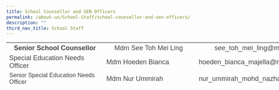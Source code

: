 ```yaml
---
title: School Counsellor and SEN Officers
permalink: /about-us/School-Staff/school-counsellor-and-sen-officers/
description: ""
third_nav_title: School Staff
---
```

<table class="iveo_table ives_tab_simple ive_eobj_left" style="width: 863.031px; height: 115px;">

<tbody>

<tr>

<th style="width: 262px;"><font size="4" face="arial, sans-serif" color="#444444">Senior School Counsellor</font></th>

<th style="width: 249px;"><span style="font-weight: normal;"><font size="4" face="arial, sans-serif" color="#444444">Mdm See Toh Mei Ling </font></span></th>

<th style="width: 316px;"><span style="font-weight: normal;"><font size="4" face="arial, sans-serif" color="#444444">see_toh_mei_ling@moe.edu.sg</font></span></th>

</tr>

<tr>

<td><font size="4" face="arial, sans-serif" color="#444444">Special Education Needs Officer</font></td>

<td><font size="4" face="arial, sans-serif" color="#444444">Mdm Hoeden Bianca</font></td>

<td><font size="4" face="arial, sans-serif" color="#444444">hoeden_bianca_majella@moe.edu.sg</font></td>

</tr>

<tr>

<td><font face="arial, sans-serif" color="#444444">Senior Special Education Needs Officer</font></td>

<td><font size="4" face="arial, sans-serif" color="#444444">Mdm Nur Ummirah</font></td>

<td><font size="4" face="arial, sans-serif" color="#444444">nur_ummirah_mohd_nazhar@moe.edu.sg</font></td>

</tr>

<tr>

<td><font face="arial, sans-serif" style="" size="4" color="#444444">Student Welfare Officer</font></td>

<td><font size="4" face="arial, sans-serif" color="#444444">Ms Ng Zhong Ying</font></td>

<td><font size="4" face="arial, sans-serif" color="#444444">ng_zhong_ying@moe.edu.sg</font></td>

</tr>

<tr>

<td><font face="arial, sans-serif" size="4" color="#444444">Student Welfare Officer<span>    </span></font></td>

<td><font face="arial, sans-serif" size="4" color="#444444">Mdm Amalina Zailani</font></td>

<td><font color="#444444"><font face="arial, sans-serif" size="4">amalina_zailani@moe.edu.sg</font>  
</font></td>

</tr>

<tr>

<td><font face="arial, sans-serif" size="4" color="#444444">Allied Educator (T&L)</font></td>

<td><font face="arial, sans-serif" size="4" color="#444444">Mr Mohamad Hafiz</font></td>

<td><font face="arial, sans-serif" size="4" color="#444444">mohamad_hafiz_abdul_azhiz</font>  
</td>

</tr>

</tbody>

</table>